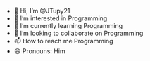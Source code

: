 - 👋 Hi, I’m @JTupy21
- 👀 I’m interested in Programming
- 🌱 I’m currently learning Programming
- 💞️ I’m looking to collaborate on Programming
- 📫 How to reach me Programming
- 😄 Pronouns: Him

<!---
JTupy21/JTupy21 is a ✨ special ✨ repository because its `README.md` (this file) appears on your GitHub profile.
You can click the Preview link to take a look at your changes.
--->
